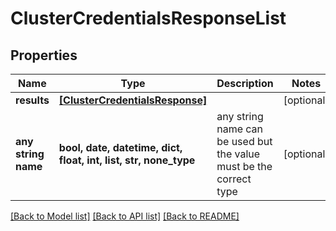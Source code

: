 # ClusterCredentialsResponseList


## Properties
Name | Type | Description | Notes
------------ | ------------- | ------------- | -------------
**results** | [**[ClusterCredentialsResponse]**](ClusterCredentialsResponse.md) |  | [optional] 
**any string name** | **bool, date, datetime, dict, float, int, list, str, none_type** | any string name can be used but the value must be the correct type | [optional]

[[Back to Model list]](../README.md#documentation-for-models) [[Back to API list]](../README.md#documentation-for-api-endpoints) [[Back to README]](../README.md)


